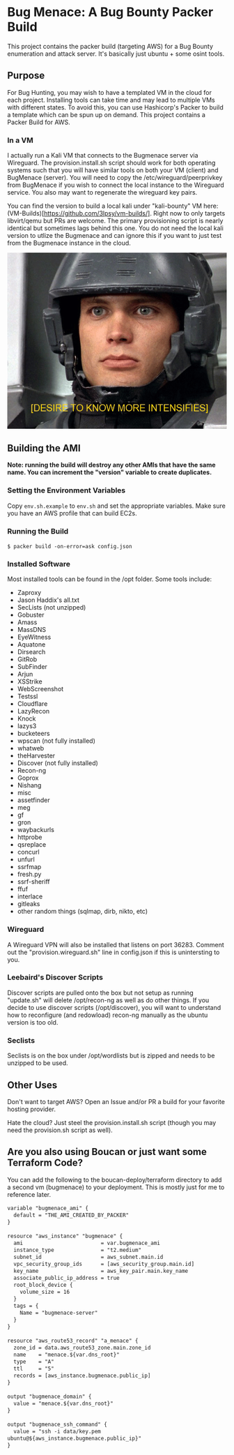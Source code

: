 # Bug Menace: A Bug Bounty Packer Build

This project contains the packer build (targeting AWS) for a Bug Bounty enumeration and attack server. It's basically just ubuntu + some osint tools.

## Purpose

For Bug Hunting, you may wish to have a templated VM in the cloud for each project. Installing tools can take time and may lead to multiple VMs with different states. To avoid this, you can use Hashicorp's Packer to build a template which can be spun up on demand. This project contains a Packer Build for AWS.

### In a VM

I actually run a Kali VM that connects to the Bugmenace server via Wireguard. The provision.install.sh script should work for both operating systems such that you will have similar tools on both your VM (client) and BugMenace (server). You will need to copy the /etc/wireguard/peerprivkey from BugMenace if you wish to connect the local instance to the Wireguard service. You also may want to regenerate the wireguard key pairs.

You can find the version to build a local kali under "kali-bounty" VM here: (VM-Builds)[https://github.com/3lpsy/vm-builds/]. Right now to only targets libvirt/qemu but PRs are welcome. The primary provisioning script is nearly identical but sometimes lags behind this one. You do not need the local kali version to utlize the Bugmenace and can ignore this if you want to just test from the Bugmenace instance in the cloud.

![Do you Want to Know More](./im-doing-my-part.png)

## Building the AMI

**Note: running the build will destroy any other AMIs that have the same name. You can increment the "version" variable to create duplicates.**

### Setting the Environment Variables

Copy `env.sh.example` to `env.sh` and set the appropriate variables. Make sure you have an AWS profile that can build EC2s.

### Running the Build

```
$ packer build -on-error=ask config.json
```

### Installed Software

Most installed tools can be found in the /opt folder. Some tools include:

- Zaproxy
- Jason Haddix's all.txt
- SecLists (not unzipped)
- Gobuster
- Amass
- MassDNS
- EyeWitness
- Aquatone
- Dirsearch
- GitRob
- SubFinder
- Arjun
- XSStrike
- WebScreenshot
- Testssl
- Cloudflare
- LazyRecon
- Knock
- lazys3
- bucketeers
- wpscan (not fully installed)
- whatweb
- theHarvester
- Discover (not fully installed)
- Recon-ng
- Goprox
- Nishang
- misc
- assetfinder
- meg
- gf
- gron
- waybackurls
- httprobe
- qsreplace
- concurl
- unfurl
- ssrfmap
- fresh.py
- ssrf-sheriff
- ffuf
- interlace
- gitleaks
- other random things (sqlmap, dirb, nikto, etc)

### Wireguard

A Wireguard VPN will also be installed that listens on port 36283. Comment out the "provision.wireguard.sh" line in config.json if this is unintersting to you.

### Leebaird's Discover Scripts

Discover scripts are pulled onto the box but not setup as running "update.sh" will delete /opt/recon-ng as well as do other things. If you decide to use discover scripts (/opt/discover), you will want to understand how to reconfigure (and redowload) recon-ng manually as the ubuntu version is too old.

### Seclists

Seclists is on the box under /opt/wordlists but is zipped and needs to be unzipped to be used.

## Other Uses

Don't want to target AWS? Open an Issue and/or PR a build for your favorite hosting provider.

Hate the cloud? Just steel the provision.install.sh script (though you may need the provision.sh script as well).

## Are you also using Boucan or just want some Terraform Code?

You can add the following to the boucan-deploy/terraform directory to add a second vm (bugmenace) to your deployment. This is mostly just for me to reference later.

```
variable "bugmenace_ami" {
  default = "THE_AMI_CREATED_BY_PACKER"
}

resource "aws_instance" "bugmenace" {
  ami                         = var.bugmenace_ami
  instance_type               = "t2.medium"
  subnet_id                   = aws_subnet.main.id
  vpc_security_group_ids      = [aws_security_group.main.id]
  key_name                    = aws_key_pair.main.key_name
  associate_public_ip_address = true
  root_block_device {
    volume_size = 16
  }
  tags = {
    Name = "bugmenace-server"
  }
}

resource "aws_route53_record" "a_menace" {
  zone_id = data.aws_route53_zone.main.zone_id
  name    = "menace.${var.dns_root}"
  type    = "A"
  ttl     = "5"
  records = [aws_instance.bugmenace.public_ip]
}

output "bugmenace_domain" {
  value = "menace.${var.dns_root}"
}

output "bugmenace_ssh_command" {
  value = "ssh -i data/key.pem ubuntu@${aws_instance.bugmenace.public_ip}"
}

```
